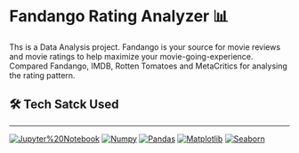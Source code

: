 # Fandango Rating Analyzer 📊

Ths is a Data Analysis project. Fandango is your source for movie reviews and movie ratings to help maximize your movie-going-experience. Compared Fandango, IMDB, Rotten Tomatoes and MetaCritics for analysing the rating pattern.


##  🛠 Tech Satck Used
---
<a href="#"><img alt="Jupyter%20Notebook" src="https://img.shields.io/badge/Jupyter Notebook-E34F26?style=for-the-badge&logo=jupyter&logoColor=white"></a>
<a href="#"><img alt="Numpy" src="https://img.shields.io/badge/Numpy-1572B6?style=for-the-badge&logo=numpy&logoColor=white"></a>
<a href="#"><img alt="Pandas" src="https://img.shields.io/badge/pandas-F5F4F9?style=for-the-badge&logo=pandas&logoColor=black"></a>
<a href="#"><img alt="Matplotlib" src="https://img.shields.io/badge/Matplotlib-FFFFFF?style=for-the-badge&logo=matplotlib&logoColor=3776AB"></a>
<a href="#"><img alt="Seaborn" src="https://img.shields.io/badge/Seaborn-35bdb2?style=for-the-badge&logo=seaborn&logoColor=white"></a>
